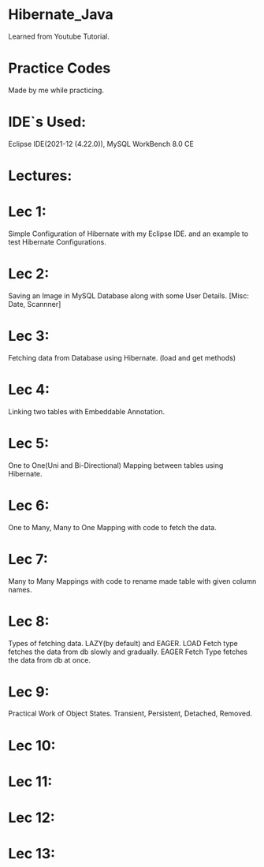 # Hibernate_Java 
Learned from Youtube Tutorial.

# Practice Codes
Made by me while practicing.

# IDE`s Used:
Eclipse IDE(2021-12 (4.22.0)), MySQL WorkBench 8.0 CE

# Lectures:
# Lec 1:
Simple Configuration of Hibernate with my Eclipse IDE. and an example to test Hibernate Configurations.

# Lec 2:
Saving an Image in MySQL Database along with some User Details. [Misc:  Date, Scannner]

# Lec 3:
Fetching data from Database using Hibernate. (load and get methods)

# Lec 4:
Linking two tables with Embeddable Annotation.

# Lec 5:
One to One(Uni and Bi-Directional) Mapping between tables using Hibernate.

# Lec 6:
One to Many, Many to One Mapping with code to fetch the data.

# Lec 7:
Many to Many Mappings with code to rename made table with given column names.

# Lec 8:
Types of fetching data. LAZY(by default) and EAGER.
LOAD Fetch type fetches the data from db slowly and gradually.
EAGER Fetch Type fetches the data from db at once.

# Lec 9:
Practical Work of Object States. Transient, Persistent, Detached, Removed.

# Lec 10:


# Lec 11:


# Lec 12:


# Lec 13:

